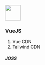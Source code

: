 <img src="https://media.giphy.com/media/mGcNjsfWAjY5AEZNw6/giphy.gif" width="50">

### VueJS
1. Vue CDN
2. Tailwind CDN

##### JOSS
